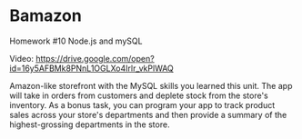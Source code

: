 # Bamazon

Homework #10 Node.js and mySQL

Video: https://drive.google.com/open?id=16y5AFBMk8PNnL1OGLXo4Irlr_vkPlWAQ

Amazon-like storefront with the MySQL skills you learned this unit. The app will take in orders from customers and deplete stock from the store's inventory. As a bonus task, you can program your app to track product sales across your store's departments and then provide a summary of the highest-grossing departments in the store.
